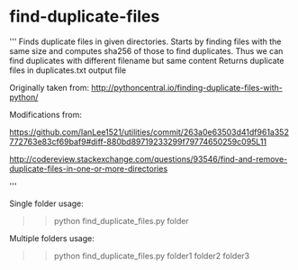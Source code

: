 # find-duplicate-files
'''
Finds duplicate files in given directories.
Starts by finding files with the same size and computes sha256 of those to find duplicates.
Thus we can find duplicates with different filename but same content
Returns duplicate files in duplicates.txt output file

Originally taken from:
http://pythoncentral.io/finding-duplicate-files-with-python/

Modifications from:

https://github.com/IanLee1521/utilities/commit/263a0e63503d41df961a352772763e83cf69baf9#diff-880bd89719233299f79774650259c095L11

http://codereview.stackexchange.com/questions/93546/find-and-remove-duplicate-files-in-one-or-more-directories

'''

Single folder usage:
>> python find_duplicate_files.py folder

Multiple folders usage:
>> python find_duplicate_files.py folder1 folder2 folder3
